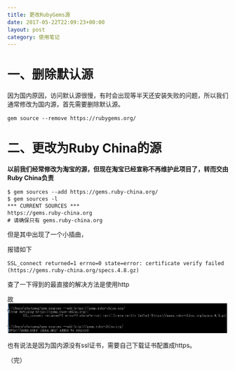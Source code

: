 ```yaml
---
title: 更改RubyGems源
date: 2017-05-22T22:09:23+00:00
layout: post
category: 使用笔记
---
```


# 一、删除默认源

因为国内原因，访问默认源很慢，有时会出现等半天还安装失败的问题，所以我们通常修改为国内源，首先需要删除默认源。

```
gem source --remove https://rubygems.org/
```

# 二、更改为Ruby China的源

**以前我们经常修改为淘宝的源，但现在淘宝已经宣称不再维护此项目了，转而交由Ruby China负责**

```
$ gem sources --add https://gems.ruby-china.org/
$ gem sources -l
*** CURRENT SOURCES ***
https://gems.ruby-china.org
# 请确保只有 gems.ruby-china.org
```

但是其中出现了一个小插曲，

报错如下

```
SSL_connect returned=1 errno=0 state=error: certificate verify failed (https://gems.ruby-china.org/specs.4.8.gz)
```

查了一下得到的最直接的解决方法是使用http

故
![](/pics/2017/06/QQscreenshot20170622222624.png)

也有说法是因为国内源没有ssl证书，需要自己下载证书配置成https。

（完）
